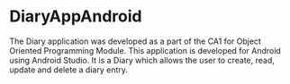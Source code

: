 # DiaryAppAndroid
The Diary application was developed as a part of the CA1 for Object Oriented Programming Module. This application is developed for Android using Android Studio. It is a Diary which allows the user to create, read, update and delete a diary entry.
